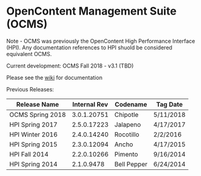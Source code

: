 OpenContent Management Suite (OCMS)
===
Note - OCMS was previously the OpenContent High Performance Interface (HPI).  Any documentation references to HPI shuold be considered equivalent OCMS.

Current development: OCMS Fall 2018 - v3.1 (TBD)

Please see the <a href='https://github.com/tsgrp/hpi/wiki'>wiki</a> for documentation

Previous Releases:

Release Name | Internal Rev | Codename | Tag Date
-- | -- | -- | --
OCMS Spring 2018 | 3.0.1.20751 | Chipotle | 5/11/2018
HPI Spring 2017 | 2.5.0.17223 | Jalapeno | 4/17/2017
HPI Winter 2016 | 2.4.0.14240 | Rocotillo | 2/2/2016
HPI Spring 2015 | 2.3.0.12094 | Ancho | 4/17/2015
HPI Fall 2014 | 2.2.0.10266 | Pimento | 9/16/2014
HPI Spring 2014 | 2.1.0.9478 | Bell Pepper | 6/24/2014

